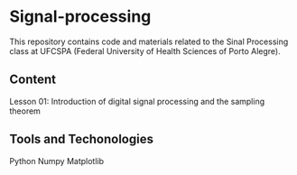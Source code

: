 # Signal-processing

This repository contains code and materials related to the Sinal Processing class at UFCSPA (Federal University of Health Sciences of Porto Alegre).

## Content
Lesson 01: Introduction of digital signal processing and the sampling theorem

## Tools and Techonologies
Python
Numpy
Matplotlib
